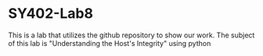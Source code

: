 # SY402-Lab8
This is a lab that utilizes the github repository to show our work. The subject of this lab is "Understanding the Host's Integrity" using python
